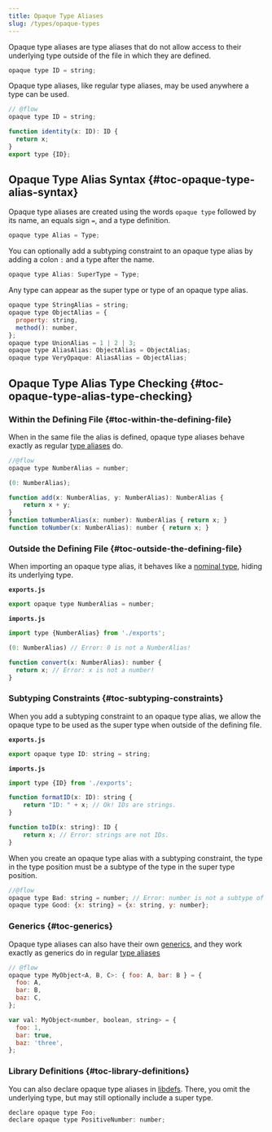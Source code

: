 ```yaml
---
title: Opaque Type Aliases
slug: /types/opaque-types
---
```


Opaque type aliases are type aliases that do not allow access to their
underlying type outside of the file in which they are defined.

```js
opaque type ID = string;
```

Opaque type aliases, like regular type aliases, may be used anywhere a type can
be used.


```js
// @flow
opaque type ID = string;

function identity(x: ID): ID {
  return x;
}
export type {ID};
```

## Opaque Type Alias Syntax {#toc-opaque-type-alias-syntax}

Opaque type aliases are created using the words `opaque type` followed by its
name, an equals sign `=`, and a type definition.

```js
opaque type Alias = Type;
```

You can optionally add a subtyping constraint to an opaque type alias by adding
a colon `:` and a type after the name.

```js
opaque type Alias: SuperType = Type;
```

Any type can appear as the super type or type of an opaque type alias.

```js
opaque type StringAlias = string;
opaque type ObjectAlias = {
  property: string,
  method(): number,
};
opaque type UnionAlias = 1 | 2 | 3;
opaque type AliasAlias: ObjectAlias = ObjectAlias;
opaque type VeryOpaque: AliasAlias = ObjectAlias;
```

## Opaque Type Alias Type Checking {#toc-opaque-type-alias-type-checking}

### Within the Defining File {#toc-within-the-defining-file}

When in the same file the alias is defined, opaque type aliases behave exactly
as regular [type aliases](../aliases/) do.

```js
//@flow
opaque type NumberAlias = number;

(0: NumberAlias);

function add(x: NumberAlias, y: NumberAlias): NumberAlias {
    return x + y;
}
function toNumberAlias(x: number): NumberAlias { return x; }
function toNumber(x: NumberAlias): number { return x; }
```

### Outside the Defining File {#toc-outside-the-defining-file}

When importing an opaque type alias, it behaves like a
[nominal type](../../lang/nominal-structural/#toc-nominal-typing), hiding its
underlying type.

**`exports.js`**

```js
export opaque type NumberAlias = number;
```

**`imports.js`**

```js
import type {NumberAlias} from './exports';

(0: NumberAlias) // Error: 0 is not a NumberAlias!

function convert(x: NumberAlias): number {
  return x; // Error: x is not a number!
}
```

### Subtyping Constraints {#toc-subtyping-constraints}

When you add a subtyping constraint to an opaque type alias, we allow the opaque
type to be used as the super type when outside of the defining file.

**`exports.js`**

```js flow-check
export opaque type ID: string = string;
```

**`imports.js`**

```js
import type {ID} from './exports';

function formatID(x: ID): string {
    return "ID: " + x; // Ok! IDs are strings.
}

function toID(x: string): ID {
    return x; // Error: strings are not IDs.
}
```

When you create an opaque type alias with a subtyping constraint, the type in
the type position must be a subtype of the type in the super type position.

```js
//@flow
opaque type Bad: string = number; // Error: number is not a subtype of string
opaque type Good: {x: string} = {x: string, y: number};
```

### Generics {#toc-generics}

Opaque type aliases can also have their own [generics](../generics/),
and they work exactly as generics do in regular [type aliases](../aliases#toc-type-alias-generics)

```js
// @flow
opaque type MyObject<A, B, C>: { foo: A, bar: B } = {
  foo: A,
  bar: B,
  baz: C,
};

var val: MyObject<number, boolean, string> = {
  foo: 1,
  bar: true,
  baz: 'three',
};
```

### Library Definitions {#toc-library-definitions}

You can also declare opaque type aliases in
[libdefs](../../libdefs). There, you omit the underlying
type, but may still optionally include a super type.

```js
declare opaque type Foo;
declare opaque type PositiveNumber: number;
```
